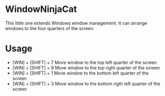 # WindowNinjaCat
This little one extends Windows window management. It can arrange windows to the four quarters of the screen.

# Usage
* [WIN] + [SHIFT] + 7 Move window to the top left quarter of the screen
* [WIN] + [SHIFT] + 9 Move window to the top right quarter of the screen
* [WIN] + [SHIFT] + 1 Move window to the bottom left quarter of the screen
* [WIN] + [SHIFT] + 3 Move window to the bottom rigth left quarter of the screen